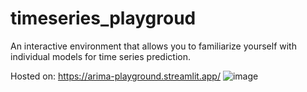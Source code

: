# timeseries_playgroud
An interactive environment that allows you to familiarize yourself with individual models for time series prediction.

Hosted on: https://arima-playground.streamlit.app/
![image](https://github.com/KChodara/timeseries_playgroud/assets/47418722/bef675f8-e772-4238-8295-9e990bd7c697)

